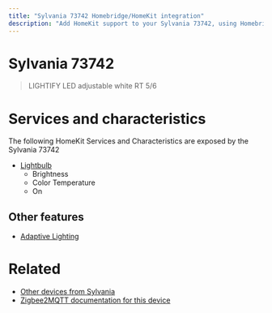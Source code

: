 ```yaml
---
title: "Sylvania 73742 Homebridge/HomeKit integration"
description: "Add HomeKit support to your Sylvania 73742, using Homebridge, Zigbee2MQTT and homebridge-z2m."
---
```

<!---
This file has been GENERATED using src/docgen/docgen.ts
DO NOT EDIT THIS FILE MANUALLY!
-->
# Sylvania 73742
> LIGHTIFY LED adjustable white RT 5/6


# Services and characteristics
The following HomeKit Services and Characteristics are exposed by
the Sylvania 73742

* [Lightbulb](../../light.md)
  * Brightness
  * Color Temperature
  * On

## Other features
* [Adaptive Lighting](../../light.md)

# Related
* [Other devices from Sylvania](../index.md#sylvania)
* [Zigbee2MQTT documentation for this device](https://www.zigbee2mqtt.io/devices/73742.html)